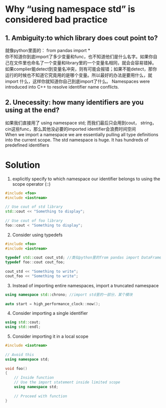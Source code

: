 # Why “using namespace std” is considered bad practice

## 1. Ambiguity:to which library does cout point to?
就像python里面的： from pandas import *   
你不知道你到底import了多少变量和func，也不知道他们是什么名字。如果你自己在文件里也命名了一个变量和library里的一个变量名相同，就会会容易错掉。  
如果complier能detect到变量名冲突，则有可能会报错；如果不能detect，那你运行的时候也不知道它究竟用的是哪个变量。所以最好的办法是要用什么，就import
什么，这样你就知道你自己到底import了什么。
Namespaces were introduced into C++ to resolve identifier name conflicts.  

## 2. Unecessity: how many identifiers are you using at the end?
如果我们直接用了 using namespace std; 而我们最后只会用到cout， string， cin这些func，那么其他没必要的imported identifier会浪费时间空间  
When we import a namespace we are essentially pulling all type definitions into the current scope. The std namespace is huge. It has hundreds of predefined identifiers

# Solution
1. explicitly specify to which namespace our identifier belongs to using the scope operator (::)
```cpp
#include <foo> 
#include <iostream> 
  
// Use cout of std library 
std::cout << "Something to display"; 
  
// Use cout of foo library 
foo::cout < "Something to display"; 
```

2. Consider using typedefs
```cpp
#include <foo> 
#include <iostream> 
  
typedef std::cout cout_std; //类似python里的from pandas import DataFrame as df
typedef foo::cout cout_foo; 
  
cout_std << "Something to write"; 
cout_foo << "Something to write"; 
```

3. Instead of importing entire namespaces, import a truncated namespace
```cpp
using namespace std::chrono; //import std里的一部分，某个模块
  
auto start = high_performance_clock::now(); 
```

4.  Consider importing a single identifier
```cpp
using std::cout;
using std::endl;
```
5. Consider importing it in a local scope
```cpp
#include <isotream> 
  
// Avoid this 
using namespace std; 
  
void foo() 
{ 
    // Inside function 
    // Use the import statement inside limited scope 
    using namespace std; 
  
    // Proceed with function 
} 
```
